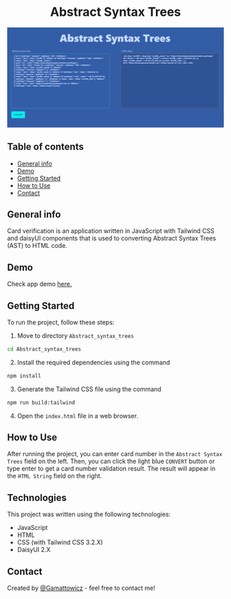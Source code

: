 <div align="center">
<h1 align="center">Abstract Syntax Trees</h1></div>

![card_thumbnail](src/images/ast_thumbnail.PNG)

## Table of contents

* [General info](#general-info)
* [Demo](#demo)
* [Getting Started](#getting-started)
* [How to Use](#how-to-use)
* [Contact](#contact)

## General info

Card verification is an application written in JavaScript with Tailwind CSS and daisyUI components that is used to converting Abstract Syntax Trees (AST) to HTML code.

## Demo

Check app demo [here.](https://abstract-syntax-trees.netlify.app)

## Getting Started

To run the project, follow these steps:

1. Move to directory `Abstract_syntax_trees`

```bash
cd Abstract_syntax_trees
```

2. Install the required dependencies using the command

```bash
npm install
```

3. Generate the Tailwind CSS file using the command

```bash
npm run build:tailwind
```

4. Open the `index.html` file in a web browser.

## How to Use

After running the project, you can enter card number in the `Abstract Syntax Trees` field on the left. Then, you can click the light blue `CONVERT` button or type enter to get a card number validation result. The result will appear in the `HTML String` field on the right.

## Technologies

This project was written using the following technologies:

* JavaScript
* HTML
* CSS (with Tailwind CSS 3.2.X)
* DaisyUI 2.X

## Contact

Created by [@Gamattowicz](https://github.com/Gamattowicz) - feel free to contact me!
